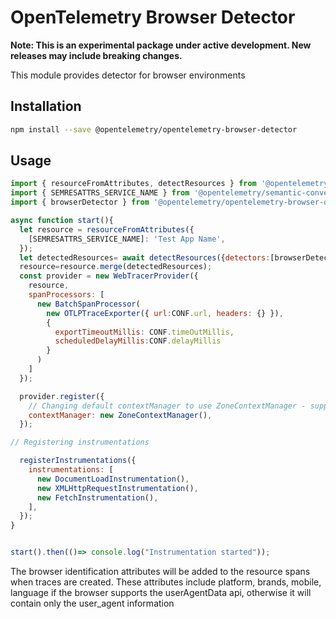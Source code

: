 # OpenTelemetry Browser Detector

**Note: This is an experimental package under active development. New releases may include breaking changes.**

This module provides detector for browser environments

## Installation

```bash
npm install --save @opentelemetry/opentelemetry-browser-detector
```

## Usage

```js
import { resourceFromAttributes, detectResources } from '@opentelemetry/resources';
import { SEMRESATTRS_SERVICE_NAME } from '@opentelemetry/semantic-conventions';
import { browserDetector } from '@opentelemetry/opentelemetry-browser-detector';

async function start(){
  let resource = resourceFromAttributes({
    [SEMRESATTRS_SERVICE_NAME]: 'Test App Name',
  });
  let detectedResources= await detectResources({detectors:[browserDetector]});
  resource=resource.merge(detectedResources);
  const provider = new WebTracerProvider({
    resource,
    spanProcessors: [
      new BatchSpanProcessor(
        new OTLPTraceExporter({ url:CONF.url, headers: {} }),
        {
          exportTimeoutMillis: CONF.timeOutMillis,
          scheduledDelayMillis:CONF.delayMillis
        }
      )
    ]
  });

  provider.register({
    // Changing default contextManager to use ZoneContextManager - supports asynchronous operations - optional
    contextManager: new ZoneContextManager(),
  });

// Registering instrumentations

  registerInstrumentations({
    instrumentations: [
      new DocumentLoadInstrumentation(),
      new XMLHttpRequestInstrumentation(),
      new FetchInstrumentation(),
    ],
  });
}


start().then(()=> console.log("Instrumentation started"));

```

The browser identification attributes will be added to the resource spans when traces are created.
These attributes include platform, brands, mobile, language if the browser supports
the userAgentData api, otherwise it will contain only the user_agent information
